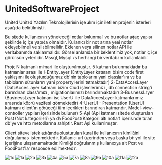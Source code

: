 # UnitedSoftwareProject

United United Yazılım Teknolojilerinin işe alım için iletilen projenin isterleri aşağıda belirtilmiştir.

Bu sitede kullanıcının yöneteceği notlar bulunmalı ve bu notlar ağaç yapısı şeklinde iç içe yapıda olmalıdır.
Kullanıcı bir not altına yeni notlar ekleyebilmeli ve silebilmelidir.
Eklenen veya silinen notlar API ile veritabanında saklanmalıdır.
Görsel anlamda bir beklentimiz yok, notlar iç içe görünsün yeterlidir.
Mssql, Mysql vs herhangi bir veritabanı kullanılabilir.

Proje N katmanlı mimari ile oluşturulmuştur. 5 katman bulunmaktadır bu katmanlar sırası ile 
1-EntityLayer (EntityLayer katmanı bizim code first yaklaşımı ile oluşturduğumuz db'nin tablolarını yani classlar'ını ve bu tabloların sütunlarını yani property'lerini tutmaktadır)
2-DataAccesLayer (DataAccesLayer katmanı bizim Crud işlemlerimizi , db connection string'i barındıran class'ımızı , migrationlarımızı barındırmaktadır)
3-BusinessLayer (BusinessLayer katmanı ise UserUI ile DataAccesLayer katmanlarımız arasında köprü vazifesi görmektedir)
4-UserUI - Presentation (UserUI katmanı client'ın görüceği tüm içerikleri barındıran katmandır. Model-view-controller yapıları içerisinde bulunur)
5-Api (Api katmanı sitede oluşturulan Post (Not kategorileri) ya da FoodPost(Kategori altı notlar) içerisinde tutan db'ye ve http metodlarına sahiptir. Rest Api kullanılmıştır.

Client siteye istek attığında oluşturulan kural ile kullanıcının kimliğini doğrulaması istenmektedir. Kullanıcı url üzerinden veya başka bir yol ile site içeriğine ulaşamamaktadır.
Kimliği doğrulanmış kullanıcıya ait Post ve FoodPost'lar responce edilmektedir.


![1c](https://user-images.githubusercontent.com/114435614/220468155-fdfe2844-f57c-4eb1-b538-1bdab89c7165.png)
![1a](https://user-images.githubusercontent.com/114435614/220462172-972d34c0-5f9e-4999-9345-8354ce106827.png)
![2a](https://user-images.githubusercontent.com/114435614/220462174-f57c28f9-e730-4aa8-acf4-0ae6f3e1e476.png)
![3a](https://user-images.githubusercontent.com/114435614/220462176-085c4327-6e02-465a-b565-b20add291b3e.png)
![4a](https://user-images.githubusercontent.com/114435614/220462180-6cd34a2c-91d2-4357-a162-d6dd90ef498c.png)
![5a](https://user-images.githubusercontent.com/114435614/220462183-5be8ef79-7942-4a07-9490-5e0dfa55a7a4.png)
![7a](https://user-images.githubusercontent.com/114435614/220462196-9bf812a1-919d-4ecc-b444-d752322de209.png)
![8a](https://user-images.githubusercontent.com/114435614/220462203-adf9943d-2345-4acb-a8d4-daf1afb29edd.png)
![9a](https://user-images.githubusercontent.com/114435614/220462206-5c8b4cad-f411-4923-a250-77b855e725a9.png)
![10a](https://user-images.githubusercontent.com/114435614/220462242-80ed893d-3d43-4e52-8cd6-bdc195f906eb.png)
![11a](https://user-images.githubusercontent.com/114435614/220462247-6a72851e-a254-4edd-a2ae-b27af72c99bf.png)
![12a](https://user-images.githubusercontent.com/114435614/220462257-5b0fe99e-ebf6-42f5-bfa1-68e576ac7c99.png)
